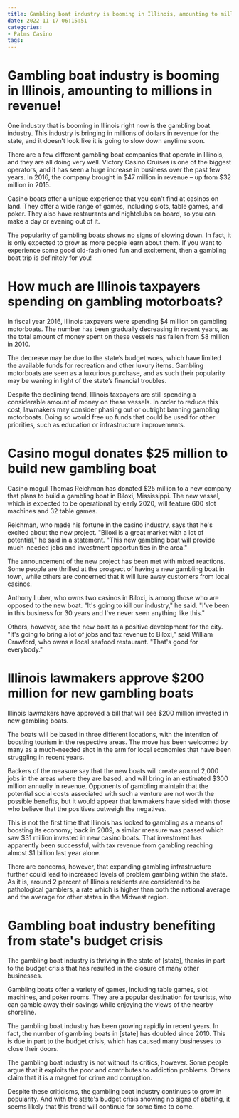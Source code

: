 ```yaml
---
title: Gambling boat industry is booming in Illinois, amounting to millions in revenue!
date: 2022-11-17 06:15:51
categories:
- Palms Casino
tags:
---
```



#  Gambling boat industry is booming in Illinois, amounting to millions in revenue!

One industry that is booming in Illinois right now is the gambling boat industry. This industry is bringing in millions of dollars in revenue for the state, and it doesn’t look like it is going to slow down anytime soon.

There are a few different gambling boat companies that operate in Illinois, and they are all doing very well. Victory Casino Cruises is one of the biggest operators, and it has seen a huge increase in business over the past few years. In 2016, the company brought in $47 million in revenue – up from $32 million in 2015.

Casino boats offer a unique experience that you can’t find at casinos on land. They offer a wide range of games, including slots, table games, and poker. They also have restaurants and nightclubs on board, so you can make a day or evening out of it.

The popularity of gambling boats shows no signs of slowing down. In fact, it is only expected to grow as more people learn about them. If you want to experience some good old-fashioned fun and excitement, then a gambling boat trip is definitely for you!

#  How much are Illinois taxpayers spending on gambling motorboats?

In fiscal year 2016, Illinois taxpayers were spending $4 million on gambling motorboats. The number has been gradually decreasing in recent years, as the total amount of money spent on these vessels has fallen from $8 million in 2010.

The decrease may be due to the state’s budget woes, which have limited the available funds for recreation and other luxury items. Gambling motorboats are seen as a luxurious purchase, and as such their popularity may be waning in light of the state’s financial troubles.

Despite the declining trend, Illinois taxpayers are still spending a considerable amount of money on these vessels. In order to reduce this cost, lawmakers may consider phasing out or outright banning gambling motorboats. Doing so would free up funds that could be used for other priorities, such as education or infrastructure improvements.

#  Casino mogul donates $25 million to build new gambling boat

Casino mogul Thomas Reichman has donated $25 million to a new company that plans to build a gambling boat in Biloxi, Mississippi. The new vessel, which is expected to be operational by early 2020, will feature 600 slot machines and 32 table games.

Reichman, who made his fortune in the casino industry, says that he's excited about the new project. "Biloxi is a great market with a lot of potential," he said in a statement. "This new gambling boat will provide much-needed jobs and investment opportunities in the area."

The announcement of the new project has been met with mixed reactions. Some people are thrilled at the prospect of having a new gambling boat in town, while others are concerned that it will lure away customers from local casinos.

Anthony Luber, who owns two casinos in Biloxi, is among those who are opposed to the new boat. "It's going to kill our industry," he said. "I've been in this business for 30 years and I've never seen anything like this."

Others, however, see the new boat as a positive development for the city. "It's going to bring a lot of jobs and tax revenue to Biloxi," said William Crawford, who owns a local seafood restaurant. "That's good for everybody."

#  Illinois lawmakers approve $200 million for new gambling boats

Illinois lawmakers have approved a bill that will see $200 million invested in new gambling boats.

The boats will be based in three different locations, with the intention of boosting tourism in the respective areas. The move has been welcomed by many as a much-needed shot in the arm for local economies that have been struggling in recent years.

Backers of the measure say that the new boats will create around 2,000 jobs in the areas where they are based, and will bring in an estimated $300 million annually in revenue. Opponents of gambling maintain that the potential social costs associated with such a venture are not worth the possible benefits, but it would appear that lawmakers have sided with those who believe that the positives outweigh the negatives.

This is not the first time that Illinois has looked to gambling as a means of boosting its economy; back in 2009, a similar measure was passed which saw $31 million invested in new casino boats. That investment has apparently been successful, with tax revenue from gambling reaching almost $1 billion last year alone.

There are concerns, however, that expanding gambling infrastructure further could lead to increased levels of problem gambling within the state. As it is, around 2 percent of Illinois residents are considered to be pathological gamblers, a rate which is higher than both the national average and the average for other states in the Midwest region.

#  Gambling boat industry benefiting from state's budget crisis

The gambling boat industry is thriving in the state of [state], thanks in part to the budget crisis that has resulted in the closure of many other businesses.

Gambling boats offer a variety of games, including table games, slot machines, and poker rooms. They are a popular destination for tourists, who can gamble away their savings while enjoying the views of the nearby shoreline.

The gambling boat industry has been growing rapidly in recent years. In fact, the number of gambling boats in [state] has doubled since 2010. This is due in part to the budget crisis, which has caused many businesses to close their doors.

The gambling boat industry is not without its critics, however. Some people argue that it exploits the poor and contributes to addiction problems. Others claim that it is a magnet for crime and corruption.

Despite these criticisms, the gambling boat industry continues to grow in popularity. And with the state's budget crisis showing no signs of abating, it seems likely that this trend will continue for some time to come.